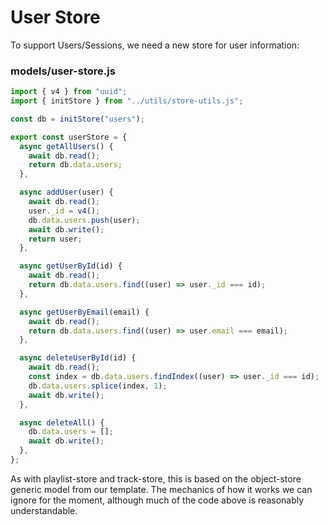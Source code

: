 # User Store

To support Users/Sessions, we need a new store for user information:

### models/user-store.js

~~~javascript
import { v4 } from "uuid";
import { initStore } from "../utils/store-utils.js";

const db = initStore("users");

export const userStore = {
  async getAllUsers() {
    await db.read();
    return db.data.users;
  },

  async addUser(user) {
    await db.read();
    user._id = v4();
    db.data.users.push(user);
    await db.write();
    return user;
  },

  async getUserById(id) {
    await db.read();
    return db.data.users.find((user) => user._id === id);
  },

  async getUserByEmail(email) {
    await db.read();
    return db.data.users.find((user) => user.email === email);
  },

  async deleteUserById(id) {
    await db.read();
    const index = db.data.users.findIndex((user) => user._id === id);
    db.data.users.splice(index, 1);
    await db.write();
  },

  async deleteAll() {
    db.data.users = [];
    await db.write();
  },
};
~~~

As with playlist-store and track-store, this is based on the object-store generic model from our template. The mechanics of how it works we can ignore for the moment, although much of the code above is reasonably understandable.